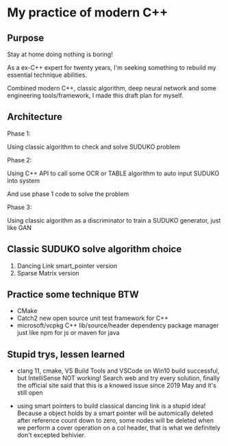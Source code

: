 # My practice of modern C++

## Purpose

Stay at home doing nothing is boring!

As a ex-C++ expert for twenty years, I'm seeking something to rebuild my essential technique abilities.

Combined modern C++, classic algorithm, deep neural network and some engineering tools/framework, I made this draft plan for myself.

## Architecture

Phase 1:

Using classic algorithm to check and solve SUDUKO problem

Phase 2:

Using C++ API to call some OCR or TABLE algorithm to auto input SUDUKO into system

And use phase 1 code to solve the problem

Phase 3:

Using classic algorithm as a discriminator to train a SUDUKO generator, just like GAN

## Classic SUDUKO solve algorithm choice

1. Dancing Link smart_pointer version
2. Sparse Matrix version

## Practice some technique BTW

- CMake
- Catch2    new open source unit test framework for C++
- microsoft/vcpkg   C++ lib/source/header dependency package manager just like npm for js or maven for java

## Stupid trys, lessen learned
- clang 11, cmake, VS Build Tools and VSCode on Win10     build successful, but IntelliSense NOT working! Search web and try every solution, finally the official site said that this is a knowed issue since 2019 May and it's still open

- using smart pointers to build classical dancing link is a stupid idea! Because a object holds by a smart pointer will be automically deleted after reference count down to zero, some nodes will be deleted when we perform a cover operation on a col header, that is what we definitely don't excepted behivier.


